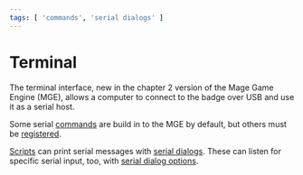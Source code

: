 ```yaml
---
tags: [ 'commands', 'serial dialogs' ]
---
```


# Terminal

The terminal interface, new in the chapter 2 version of the Mage Game Engine (MGE), allows a computer to connect to the badge over USB and use it as a serial host.

Some serial [commands](commands) are build in to the MGE by default, but others must be [registered](actions/REGISTER_SERIAL_DIALOG_COMMAND).

[Scripts](scripts) can print serial messages with [serial dialogs](serial_dialogs). These can listen for specific serial input, too, with [serial dialog options](serial_dialog_options).
